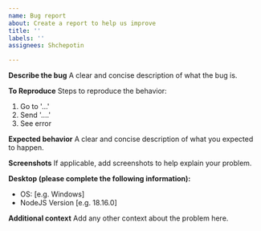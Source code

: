 ```yaml
---
name: Bug report
about: Create a report to help us improve
title: ''
labels: ''
assignees: Shchepotin

---
```


**Describe the bug**
A clear and concise description of what the bug is.

**To Reproduce**
Steps to reproduce the behavior:
1. Go to '...'
2. Send '....'
4. See error

**Expected behavior**
A clear and concise description of what you expected to happen.

**Screenshots**
If applicable, add screenshots to help explain your problem.

**Desktop (please complete the following information):**
 - OS: [e.g. Windows]
 - NodeJS Version [e.g. 18.16.0]

**Additional context**
Add any other context about the problem here.

